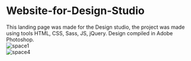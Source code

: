 # Website-for-Design-Studio
This landing page was made for the Design studio, the project was made using tools HTML, CSS, Sass, JS, jQuery. Design compiled in Adobe Photoshop.
<br>
![space1](https://user-images.githubusercontent.com/78618492/134159461-5f6adf26-df41-484c-9811-847bdb052fe8.jpg)
<br>
![space4](https://user-images.githubusercontent.com/78618492/134159501-013f40ee-91c3-4724-9965-7d1102f46437.jpg)
